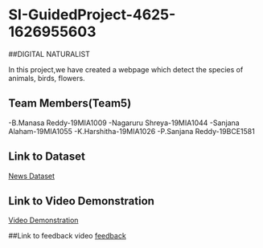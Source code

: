 # SI-GuidedProject-4625-1626955603

##DIGITAL NATURALIST

In this project,we have created a webpage which detect the species of animals, birds, flowers.
## Team Members(Team5)

-B.Manasa Reddy-19MIA1009
-Nagaruru Shreya-19MIA1044
-Sanjana Alaham-19MIA1055
-K.Harshitha-19MIA1026
-P.Sanjana Reddy-19BCE1581



## Link to Dataset
[News Dataset](https://drive.google.com/drive/folders/1sMsSjhTHwagvqweq7-hv1zvBd2VSSdlP?usp=sharing)


## Link to Video Demonstration
[Video Demonstration](https://drive.google.com/file/d/1SDXfsPXu7cM2MJeYEQ8apyESQ-AV4_-c/view?usp=sharing)

##Link to feedback video
[feedback](https://drive.google.com/drive/folders/1W2H2GQjbwY893jIslTihCn2a8uozi48s?usp=sharing)
